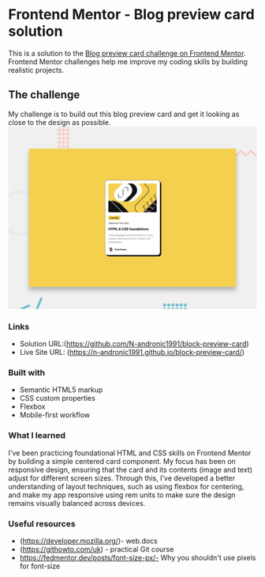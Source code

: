 # Frontend Mentor - Blog preview card solution

This is a solution to the [Blog preview card challenge on Frontend Mentor](https://www.frontendmentor.io/challenges/blog-preview-card-ckPaj01IcS). Frontend Mentor challenges help me improve my coding skills by building realistic projects.

## The challenge

My challenge is to build out this blog preview card and get it looking as close to the design as possible.
![Design preview for the Blog preview card coding challenge](./preview.jpg)

### Links

- Solution URL:(https://github.com/N-andronic1991/block-preview-card)
- Live Site URL: (https://n-andronic1991.github.io/block-preview-card/)

### Built with

- Semantic HTML5 markup
- CSS custom properties
- Flexbox
- Mobile-first workflow

### What I learned

I've been practicing foundational HTML and CSS skills on Frontend Mentor by building a simple centered card component. My focus has been on responsive design, ensuring that the card and its contents (image and text) adjust for different screen sizes. Through this, I've developed a better understanding of layout techniques, such as using flexbox for centering, and make my app responsive using rem units to make sure the design remains visually balanced across devices.

### Useful resources

- (https://developer.mozilla.org/)- web.docs
- (https://githowto.com/uk) - practical Git course
- https://fedmentor.dev/posts/font-size-px/- Why you shouldn't use pixels for font-size
